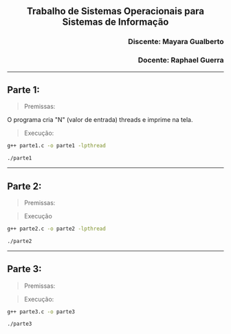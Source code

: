 ## <p align='center'> Trabalho de Sistemas Operacionais para Sistemas de Informação 

### <p align='right'> Discente: Mayara Gualberto

### <p align='right'> Docente: Raphael Guerra

---

## Parte 1:

> Premissas:

O programa cria "N" (valor de entrada) threads e imprime na tela.

> Execução:

```sh 
g++ parte1.c -o parte1 -lpthread
```
```sh 
./parte1
```
---

## Parte 2:

> Premissas:

> Execução
```sh 
g++ parte2.c -o parte2 -lpthread
```
```sh 
./parte2
```
---

## Parte 3:

> Premissas:

> Execução:
```sh 
g++ parte3.c -o parte3 
```
```sh 
./parte3
```